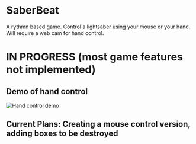 # SaberBeat
A rythmn based game. Control a lightsaber using your mouse or your hand. Will require a web cam for hand control.

# IN PROGRESS (most game features not implemented)

## Demo of hand control
![Hand control demo](https://github.com/em682/SaberBeat/blob/master/saberbeat.gif.gif)


## Current Plans: Creating a mouse control version, adding boxes to be destroyed
